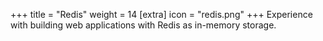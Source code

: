 +++
title = "Redis"
weight = 14
[extra]
icon = "redis.png"
+++
Experience with building web applications with Redis as in-memory storage.
